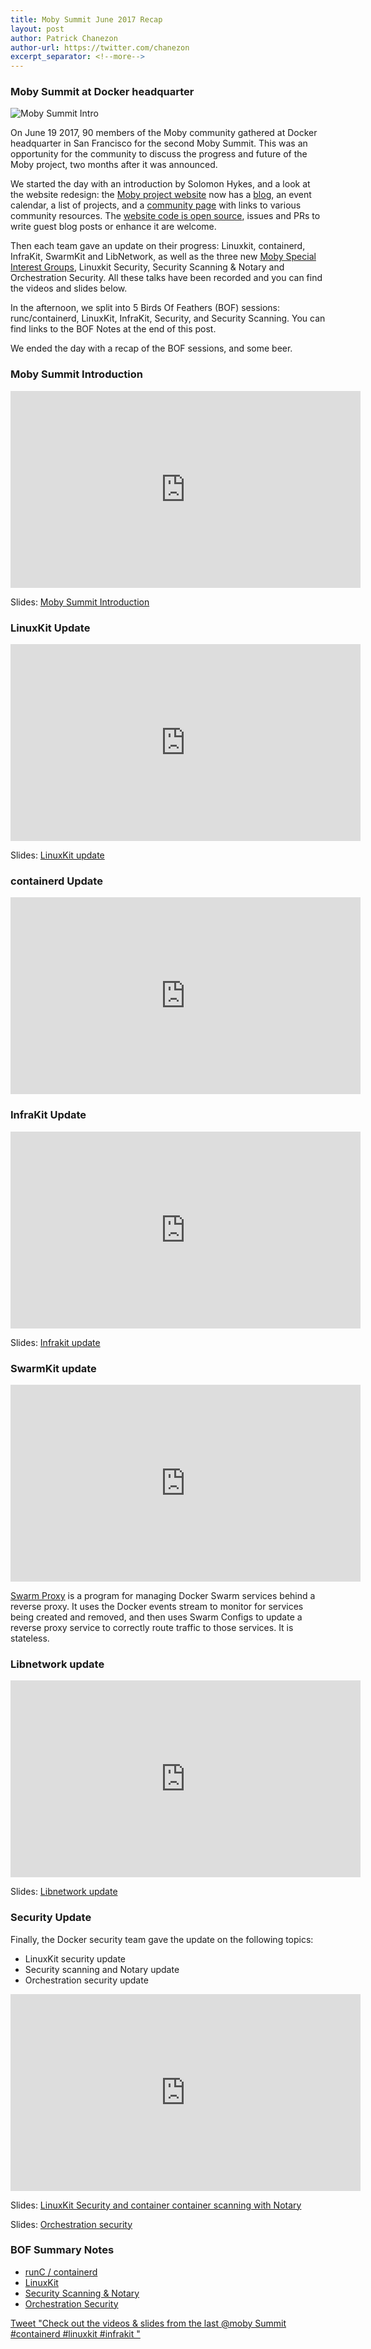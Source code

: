 ```yaml
---
title: Moby Summit June 2017 Recap
layout: post
author: Patrick Chanezon
author-url: https://twitter.com/chanezon
excerpt_separator: <!--more-->
---
```


###  Moby Summit at Docker headquarter

![Moby Summit Intro](/images/moby-summit.jpg "Moby Summit Intro")

On June 19 2017, 90 members of the Moby community gathered at Docker headquarter in San Francisco for the second Moby Summit.  This was an opportunity for the community to discuss the progress and future of the Moby project, two months after it was announced. 
 
We started the day with an introduction by Solomon Hykes, and a look at the website redesign: the [Moby project website](http://mobyproject.org/) now has a [blog](http://mobyproject.org/blog/), an event calendar, a list of projects, and a [community page](http://mobyproject.org/community/) with links to various community resources. The [website code is open source](https://github.com/moby/mobywebsite), issues and PRs to write guest blog posts or enhance it are welcome.
 
Then each team gave an update on their progress: Linuxkit, containerd, InfraKit, SwarmKit and LibNetwork, as well as the three new [Moby Special Interest Groups](http://mobyproject.org/projects/), Linuxkit Security, Security Scanning & Notary and Orchestration Security. All these talks have been recorded and you can find the videos and slides below.
 
In the afternoon, we split into 5 Birds Of Feathers (BOF) sessions: runc/containerd, LinuxKit, InfraKit, Security, and Security Scanning. You can find links to the BOF Notes at the end of this post.
 
We ended the day with a recap of the BOF sessions, and some beer. 

### Moby Summit Introduction 

<iframe width="560" height="315" src="https://www.youtube.com/embed/Bkm9RFeQ-qI" frameborder="0" allowfullscreen></iframe>
 
Slides: [Moby Summit Introduction](https://www.slideshare.net/chanezon/moby-introduction-june-2017)

### LinuxKit Update
 
<iframe width="560" height="315" src="https://www.youtube.com/embed/ByfegHVbJk0" frameborder="0" allowfullscreen></iframe>
 
Slides: [LinuxKit update](https://www.slideshare.net/Docker/linuxkit-update-at-the-moby-summit)

### containerd Update

<iframe width="560" height="315" src="https://www.youtube.com/embed/sSyb7776YXY" frameborder="0" allowfullscreen></iframe>

### InfraKit Update

<iframe width="560" height="315" src="https://www.youtube.com/embed/a83zyeWPkYw" frameborder="0" allowfullscreen></iframe>
 
Slides: [Infrakit update](http://www.slideshare.net/Docker/infrakit-update-at-moby-summit-june-2017)

### SwarmKit update
 
<iframe width="560" height="315" src="https://www.youtube.com/embed/LXvn2MNX1I8" frameborder="0" allowfullscreen></iframe>
 
[Swarm Proxy](https://github.com/dperny/swarm-proxy) is a program for managing Docker Swarm services behind a reverse proxy. It uses the Docker events stream to monitor for services being created and removed, and then uses Swarm Configs to update a reverse proxy service to correctly route traffic to those services. It is stateless. 

### Libnetwork update 
 
<iframe width="560" height="315" src="https://www.youtube.com/embed/rcdbGnty1n0" frameborder="0" allowfullscreen></iframe>
 
Slides: [Libnetwork update](http://www.slideshare.net/Docker/libnetwork-update-at-moby-summit-june-2017)
 
### Security Update

Finally, the Docker security team gave the update on the following topics:
* LinuxKit security update
* Security scanning and Notary update
* Orchestration security update
 
<iframe width="560" height="315" src="https://www.youtube.com/embed/EvGOfTJ_nEo" frameborder="0" allowfullscreen></iframe>
 
Slides: [LinuxKit Security and container container scanning with Notary](https://www.slideshare.net/Docker/llinuxkit-security-security-scanning-and-notary)

Slides: [Orchestration security](https://www.slideshare.net/diogomonica/moby-sig-orchestration-security-summit-presentation)

### BOF Summary Notes
* [runC / containerd](https://github.com/containerd/containerd/blob/master/reports/2017-06-23.md)
* [LinuxKit](https://github.com/linuxkit/linuxkit/blob/master/reports/2017-06-19-summit.md)
* [Security Scanning & Notary](https://forums.mobyproject.org/t/2017-06-19-meeing-notes/79)
* [Orchestration Security](https://forums.mobyproject.org/t/2017-06-19-orchestration-security-sig-meeting/90)

[Tweet "Check out the videos & slides from the last @moby Summit #containerd #linuxkit #infrakit "](https://twitter.com/share?text=+Check+out+videos+and+slides+from+the+last+Moby+Summit+%23containerd+%23linuxkit+%23infrakit+&via=moby&related=moby&url=https://mobyproject.org/blog/2017/06/26/moby-summit-recap/)


